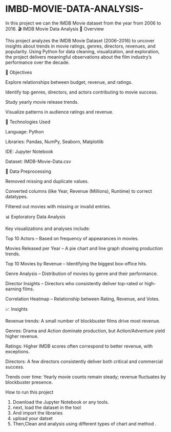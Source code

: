 # IMBD-MOVIE-DATA-ANALYSIS-
In this project we can the IMDB Movie dataset from the year from 2006 to 2016.
🎬 IMDB Movie Data Analysis
📖 Overview

This project analyzes the IMDB Movie Dataset (2006–2016) to uncover insights about trends in movie ratings, genres, directors, revenues, and popularity. Using Python for data cleaning, visualization, and exploration, the project delivers meaningful observations about the film industry’s performance over the decade.

🧠 Objectives

Explore relationships between budget, revenue, and ratings.

Identify top genres, directors, and actors contributing to movie success.

Study yearly movie release trends.

Visualize patterns in audience ratings and revenue.

🧰 Technologies Used

Language: Python

Libraries: Pandas, NumPy, Seaborn, Matplotlib

IDE: Jupyter Notebook

Dataset: IMDB-Movie-Data.csv

🧹 Data Preprocessing

Removed missing and duplicate values.

Converted columns (like Year, Revenue (Millions), Runtime) to correct datatypes.

Filtered out movies with missing or invalid entries.

📊 Exploratory Data Analysis

Key visualizations and analyses include:

Top 10 Actors – Based on frequency of appearances in movies.

Movies Released per Year – A pie chart and line graph showing production trends.

Top 10 Movies by Revenue – Identifying the biggest box-office hits.

Genre Analysis – Distribution of movies by genre and their performance.

Director Insights – Directors who consistently deliver top-rated or high-earning films.

Correlation Heatmap – Relationship between Rating, Revenue, and Votes.

📈 Insights

Revenue trends: A small number of blockbuster films drive most revenue.

Genres: Drama and Action dominate production, but Action/Adventure yield higher revenue.

Ratings: Higher IMDB scores often correspond to better revenue, with exceptions.

Directors: A few directors consistently deliver both critical and commercial success.

Trends over time: Yearly movie counts remain steady; revenue fluctuates by blockbuster presence.

How to run this project 
1) Download the Jupyter Notebook or any tools.
2) next, load the dataset in the tool
3) And import the libraries
4) upload your datset
5) Then,Clean and analysis using different types of chart and method .
